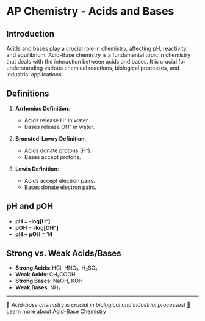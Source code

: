 # AP Chemistry - Acids and Bases

## Introduction
Acids and bases play a crucial role in chemistry, affecting pH, reactivity, and equilibrium.
Acid-Base chemistry is a fundamental topic in chemistry that deals with the interaction between acids and bases. It is crucial for understanding various chemical reactions, biological processes, and industrial applications.

## Definitions
1. **Arrhenius Definition**:
   - Acids release H⁺ in water.
   - Bases release OH⁻ in water.

2. **Bronsted-Lowry Definition**:
   - Acids donate protons (H⁺).
   - Bases accept protons.

3. **Lewis Definition**:
   - Acids accept electron pairs.
   - Bases donate electron pairs.

## pH and pOH
- **pH = -log[H⁺]**
- **pOH = -log[OH⁻]**
- **pH + pOH = 14**

## Strong vs. Weak Acids/Bases
- **Strong Acids**: HCl, HNO₃, H₂SO₄
- **Weak Acids**: CH₃COOH
- **Strong Bases**: NaOH, KOH
- **Weak Bases**: NH₃

---
🧪 _Acid-base chemistry is crucial in biological and industrial processes!_
[🔗 Learn more about Acid-Base Chemistry](acid-base-learn-more.md)
